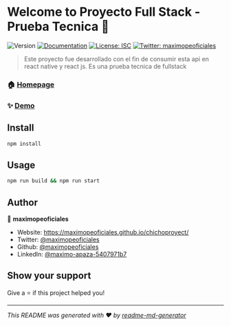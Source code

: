 # Welcome to Proyecto Full Stack - Prueba Tecnica 👋
![Version](https://img.shields.io/badge/version-1-blue.svg?cacheSeconds=2592000)
[![Documentation](https://img.shields.io/badge/documentation-yes-brightgreen.svg)](https://reto-fullstack.herokuapp.com/api/clients)
[![License: ISC](https://img.shields.io/badge/License-ISC-yellow.svg)](#)
[![Twitter: maximopeoficiales](https://img.shields.io/twitter/follow/maximopeoficiales.svg?style=social)](https://twitter.com/maximopeoficiales)

> Este proyecto fue desarrollado con el fin de consumir esta api en react native y react js. Es una prueba tecnica de fullstack

### 🏠 [Homepage](https://reto-fullstack.herokuapp.com/api/clients)

### ✨ [Demo](https://reto-fullstack.herokuapp.com/api/clients)

## Install

```sh
npm install
```

## Usage

```sh
npm run build && npm run start
```

## Author

👤 **maximopeoficiales**

* Website: https://maximopeoficiales.github.io/chichoproyect/
* Twitter: [@maximopeoficiales](https://twitter.com/maximopeoficiales)
* Github: [@maximopeoficiales](https://github.com/maximopeoficiales)
* LinkedIn: [@maximo-apaza-5407971b7](https://linkedin.com/in/maximo-apaza-5407971b7)

## Show your support

Give a ⭐️ if this project helped you!


***
_This README was generated with ❤️ by [readme-md-generator](https://github.com/kefranabg/readme-md-generator)_